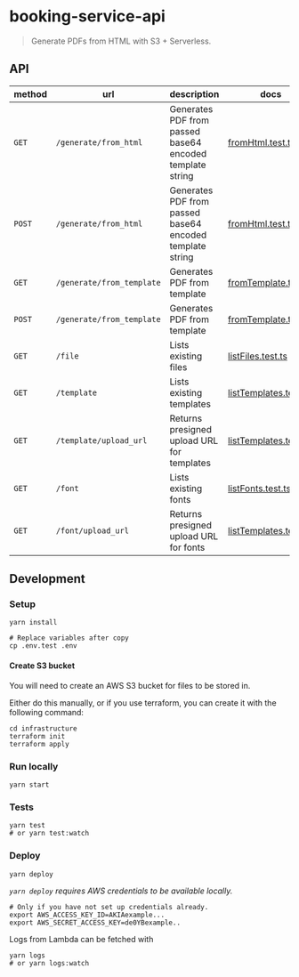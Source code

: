 # booking-service-api

> Generate PDFs from HTML with S3 + Serverless.

## API

| method | url                       | description                                              | docs                                                                                                                         |
| ------ | ------------------------- | -------------------------------------------------------- | ---------------------------------------------------------------------------------------------------------------------------- |
| `GET`  | `/generate/from_html`     | Generates PDF from passed base64 encoded template string | [fromHtml.test.ts](https://github.com/tomfa/booking-service-api/blob/master/src/endpoints/generate/fromHtml.test.ts)           |
| `POST` | `/generate/from_html`     | Generates PDF from passed base64 encoded template string | [fromHtml.test.ts](https://github.com/tomfa/booking-service-api/blob/master/src/endpoints/generate/fromHtml.test.ts)           |
| `GET`  | `/generate/from_template` | Generates PDF from template                              | [fromTemplate.test.ts](https://github.com/tomfa/booking-service-api/blob/master/src/endpoints/generate/fromTemplate.test.ts)   |
| `POST` | `/generate/from_template` | Generates PDF from template                              | [fromTemplate.test.ts](https://github.com/tomfa/booking-service-api/blob/master/src/endpoints/generate/fromTemplate.test.ts)   |
| `GET`  | `/file`                   | Lists existing files                                     | [listFiles.test.ts](https://github.com/tomfa/booking-service-api/blob/master/src/endpoints/file/listFiles.test.ts)             |
| `GET`  | `/template`               | Lists existing templates                                 | [listTemplates.test.ts](https://github.com/tomfa/booking-service-api/blob/master/src/endpoints/template/listTemplates.test.ts) |
| `GET`  | `/template/upload_url`    | Returns presigned upload URL for templates               | [listTemplates.test.ts](https://github.com/tomfa/booking-service-api/blob/master/src/endpoints/controller.helper.test.ts)      |
| `GET`  | `/font`                   | Lists existing fonts                                     | [listFonts.test.ts](https://github.com/tomfa/booking-service-api/blob/master/src/endpoints/font/listFonts.test.ts)             |
| `GET`  | `/font/upload_url`        | Returns presigned upload URL for fonts                   | [listTemplates.test.ts](https://github.com/tomfa/booking-service-api/blob/master/src/endpoints/controller.helper.test.ts)      |

## Development

### Setup

```
yarn install

# Replace variables after copy
cp .env.test .env
```

#### Create S3 bucket

You will need to create an AWS S3 bucket for files to be stored in.

Either do this manually, or if you use terraform, you can create it with the following command:

```
cd infrastructure
terraform init
terraform apply
```

### Run locally

```
yarn start
```

### Tests

```
yarn test
# or yarn test:watch
```

### Deploy

```
yarn deploy
```

_`yarn deploy` requires AWS credentials to be available locally._

```
# Only if you have not set up credentials already.
export AWS_ACCESS_KEY_ID=AKIAexample...
export AWS_SECRET_ACCESS_KEY=de0YBexample..
```

Logs from Lambda can be fetched with

```
yarn logs
# or yarn logs:watch
```
